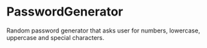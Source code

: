 # PasswordGenerator

Random password generator that asks user for numbers, lowercase, uppercase and special characters. 